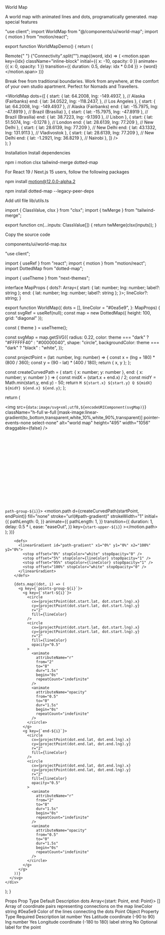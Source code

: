 World Map

A world map with animated lines and dots, programatically generated.
map
special
features

"use client";
import WorldMap from "@/components/ui/world-map";
import { motion } from "motion/react";
 
export function WorldMapDemo() {
  return (
    <div className=" py-40 dark:bg-black bg-white w-full">
      <div className="max-w-7xl mx-auto text-center">
        <p className="font-bold text-xl md:text-4xl dark:text-white text-black">
          Remote{" "}
          <span className="text-neutral-400">
            {"Connectivity".split("").map((word, idx) => (
              <motion.span
                key={idx}
                className="inline-block"
                initial={{ x: -10, opacity: 0 }}
                animate={{ x: 0, opacity: 1 }}
                transition={{ duration: 0.5, delay: idx * 0.04 }}
              >
                {word}
              </motion.span>
            ))}
          </span>
        </p>
        <p className="text-sm md:text-lg text-neutral-500 max-w-2xl mx-auto py-4">
          Break free from traditional boundaries. Work from anywhere, at the
          comfort of your own studio apartment. Perfect for Nomads and
          Travellers.
        </p>
      </div>
      <WorldMap
        dots={[
          {
            start: {
              lat: 64.2008,
              lng: -149.4937,
            }, // Alaska (Fairbanks)
            end: {
              lat: 34.0522,
              lng: -118.2437,
            }, // Los Angeles
          },
          {
            start: { lat: 64.2008, lng: -149.4937 }, // Alaska (Fairbanks)
            end: { lat: -15.7975, lng: -47.8919 }, // Brazil (Brasília)
          },
          {
            start: { lat: -15.7975, lng: -47.8919 }, // Brazil (Brasília)
            end: { lat: 38.7223, lng: -9.1393 }, // Lisbon
          },
          {
            start: { lat: 51.5074, lng: -0.1278 }, // London
            end: { lat: 28.6139, lng: 77.209 }, // New Delhi
          },
          {
            start: { lat: 28.6139, lng: 77.209 }, // New Delhi
            end: { lat: 43.1332, lng: 131.9113 }, // Vladivostok
          },
          {
            start: { lat: 28.6139, lng: 77.209 }, // New Delhi
            end: { lat: -1.2921, lng: 36.8219 }, // Nairobi
          },
        ]}
      />
    </div>
  );
}

Installation
Install dependencies

npm i motion clsx tailwind-merge dotted-map

For React 19 / Next.js 15 users, follow the following packages

npm install motion@12.0.0-alpha.2

npm install dotted-map --legacy-peer-deps

Add util file
lib/utils.ts

import { ClassValue, clsx } from "clsx";
import { twMerge } from "tailwind-merge";
 
export function cn(...inputs: ClassValue[]) {
  return twMerge(clsx(inputs));
}

Copy the source code

components/ui/world-map.tsx

"use client";
 
import { useRef } from "react";
import { motion } from "motion/react";
import DottedMap from "dotted-map";
 
import { useTheme } from "next-themes";
 
interface MapProps {
  dots?: Array<{
    start: { lat: number; lng: number; label?: string };
    end: { lat: number; lng: number; label?: string };
  }>;
  lineColor?: string;
}
 
export function WorldMap({
  dots = [],
  lineColor = "#0ea5e9",
}: MapProps) {
  const svgRef = useRef<SVGSVGElement>(null);
  const map = new DottedMap({ height: 100, grid: "diagonal" });
 
  const { theme } = useTheme();
 
  const svgMap = map.getSVG({
    radius: 0.22,
    color: theme === "dark" ? "#FFFFFF40" : "#00000040",
    shape: "circle",
    backgroundColor: theme === "dark" ? "black" : "white",
  });
 
  const projectPoint = (lat: number, lng: number) => {
    const x = (lng + 180) * (800 / 360);
    const y = (90 - lat) * (400 / 180);
    return { x, y };
  };
 
  const createCurvedPath = (
    start: { x: number; y: number },
    end: { x: number; y: number }
  ) => {
    const midX = (start.x + end.x) / 2;
    const midY = Math.min(start.y, end.y) - 50;
    return `M ${start.x} ${start.y} Q ${midX} ${midY} ${end.x} ${end.y}`;
  };
 
  return (
    <div className="w-full aspect-[2/1] dark:bg-black bg-white rounded-lg  relative font-sans">
      <img
        src={`data:image/svg+xml;utf8,${encodeURIComponent(svgMap)}`}
        className="h-full w-full [mask-image:linear-gradient(to_bottom,transparent,white_10%,white_90%,transparent)] pointer-events-none select-none"
        alt="world map"
        height="495"
        width="1056"
        draggable={false}
      />
      <svg
        ref={svgRef}
        viewBox="0 0 800 400"
        className="w-full h-full absolute inset-0 pointer-events-none select-none"
      >
        {dots.map((dot, i) => {
          const startPoint = projectPoint(dot.start.lat, dot.start.lng);
          const endPoint = projectPoint(dot.end.lat, dot.end.lng);
          return (
            <g key={`path-group-${i}`}>
              <motion.path
                d={createCurvedPath(startPoint, endPoint)}
                fill="none"
                stroke="url(#path-gradient)"
                strokeWidth="1"
                initial={{
                  pathLength: 0,
                }}
                animate={{
                  pathLength: 1,
                }}
                transition={{
                  duration: 1,
                  delay: 0.5 * i,
                  ease: "easeOut",
                }}
                key={`start-upper-${i}`}
              ></motion.path>
            </g>
          );
        })}
 
        <defs>
          <linearGradient id="path-gradient" x1="0%" y1="0%" x2="100%" y2="0%">
            <stop offset="0%" stopColor="white" stopOpacity="0" />
            <stop offset="5%" stopColor={lineColor} stopOpacity="1" />
            <stop offset="95%" stopColor={lineColor} stopOpacity="1" />
            <stop offset="100%" stopColor="white" stopOpacity="0" />
          </linearGradient>
        </defs>
 
        {dots.map((dot, i) => (
          <g key={`points-group-${i}`}>
            <g key={`start-${i}`}>
              <circle
                cx={projectPoint(dot.start.lat, dot.start.lng).x}
                cy={projectPoint(dot.start.lat, dot.start.lng).y}
                r="2"
                fill={lineColor}
              />
              <circle
                cx={projectPoint(dot.start.lat, dot.start.lng).x}
                cy={projectPoint(dot.start.lat, dot.start.lng).y}
                r="2"
                fill={lineColor}
                opacity="0.5"
              >
                <animate
                  attributeName="r"
                  from="2"
                  to="8"
                  dur="1.5s"
                  begin="0s"
                  repeatCount="indefinite"
                />
                <animate
                  attributeName="opacity"
                  from="0.5"
                  to="0"
                  dur="1.5s"
                  begin="0s"
                  repeatCount="indefinite"
                />
              </circle>
            </g>
            <g key={`end-${i}`}>
              <circle
                cx={projectPoint(dot.end.lat, dot.end.lng).x}
                cy={projectPoint(dot.end.lat, dot.end.lng).y}
                r="2"
                fill={lineColor}
              />
              <circle
                cx={projectPoint(dot.end.lat, dot.end.lng).x}
                cy={projectPoint(dot.end.lat, dot.end.lng).y}
                r="2"
                fill={lineColor}
                opacity="0.5"
              >
                <animate
                  attributeName="r"
                  from="2"
                  to="8"
                  dur="1.5s"
                  begin="0s"
                  repeatCount="indefinite"
                />
                <animate
                  attributeName="opacity"
                  from="0.5"
                  to="0"
                  dur="1.5s"
                  begin="0s"
                  repeatCount="indefinite"
                />
              </circle>
            </g>
          </g>
        ))}
      </svg>
    </div>
  );
}

Props
Prop	Type	Default	Description
dots	Array<{start: Point, end: Point}>	[]	Array of coordinate pairs representing connections on the map
lineColor	string	#0ea5e9	Color of the lines connecting the dots
Point Object
Property	Type	Required	Description
lat	number	Yes	Latitude coordinate (-90 to 90)
lng	number	Yes	Longitude coordinate (-180 to 180)
label	string	No	Optional label for the point